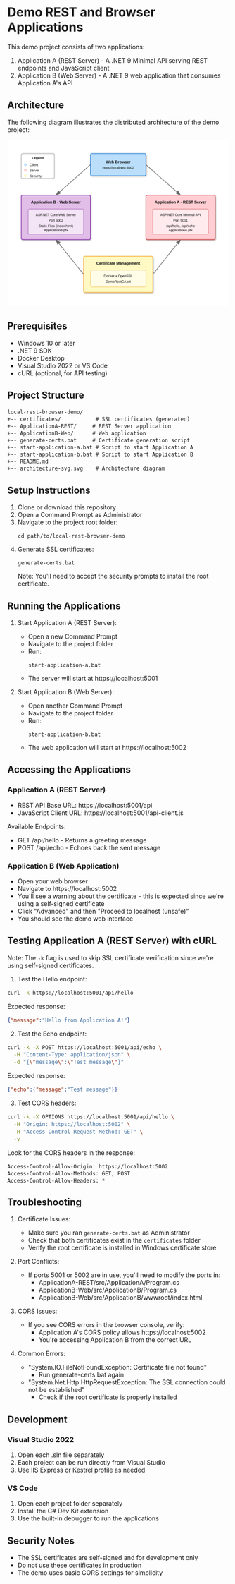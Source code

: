 # Demo REST and Browser Applications

This demo project consists of two applications:
1. Application A (REST Server) - A .NET 9 Minimal API serving REST endpoints and JavaScript client
2. Application B (Web Server) - A .NET 9 web application that consumes Application A's API

## Architecture

The following diagram illustrates the distributed architecture of the demo project:

![Architecture Diagram](architecture-svg.svg)

## Prerequisites

- Windows 10 or later
- .NET 9 SDK
- Docker Desktop
- Visual Studio 2022 or VS Code
- cURL (optional, for API testing)

## Project Structure

```
local-rest-browser-demo/
+-- certificates/           # SSL certificates (generated)
+-- ApplicationA-REST/     # REST Server application
+-- ApplicationB-Web/      # Web application
+-- generate-certs.bat     # Certificate generation script
+-- start-application-a.bat # Script to start Application A
+-- start-application-b.bat # Script to start Application B
+-- README.md
+-- architecture-svg.svg    # Architecture diagram
```

## Setup Instructions

1. Clone or download this repository
2. Open a Command Prompt as Administrator
3. Navigate to the project root folder:
   ```batch
   cd path/to/local-rest-browser-demo
   ```
4. Generate SSL certificates:
   ```batch
   generate-certs.bat
   ```
   Note: You'll need to accept the security prompts to install the root certificate.

## Running the Applications

1. Start Application A (REST Server):
   - Open a new Command Prompt
   - Navigate to the project folder
   - Run:
     ```batch
     start-application-a.bat
     ```
   - The server will start at https://localhost:5001

2. Start Application B (Web Server):
   - Open another Command Prompt
   - Navigate to the project folder
   - Run:
     ```batch
     start-application-b.bat
     ```
   - The web application will start at https://localhost:5002

## Accessing the Applications

### Application A (REST Server)
- REST API Base URL: https://localhost:5001/api
- JavaScript Client URL: https://localhost:5001/api-client.js

Available Endpoints:
- GET /api/hello - Returns a greeting message
- POST /api/echo - Echoes back the sent message

### Application B (Web Application)
- Open your web browser
- Navigate to https://localhost:5002
- You'll see a warning about the certificate - this is expected since we're using a self-signed certificate
- Click "Advanced" and then "Proceed to localhost (unsafe)"
- You should see the demo web interface

## Testing Application A (REST Server) with cURL

Note: The `-k` flag is used to skip SSL certificate verification since we're using self-signed certificates.

1. Test the Hello endpoint:
```bash
curl -k https://localhost:5001/api/hello
```
Expected response:
```json
{"message":"Hello from Application A!"}
```

2. Test the Echo endpoint:
```bash
curl -k -X POST https://localhost:5001/api/echo \
  -H "Content-Type: application/json" \
  -d "{\"message\":\"Test message\"}"
```
Expected response:
```json
{"echo":{"message":"Test message"}}
```

3. Test CORS headers:
```bash
curl -k -X OPTIONS https://localhost:5001/api/hello \
  -H "Origin: https://localhost:5002" \
  -H "Access-Control-Request-Method: GET" \
  -v
```
Look for the CORS headers in the response:
```
Access-Control-Allow-Origin: https://localhost:5002
Access-Control-Allow-Methods: GET, POST
Access-Control-Allow-Headers: *
```

## Troubleshooting

1. Certificate Issues:
   - Make sure you ran `generate-certs.bat` as Administrator
   - Check that both certificates exist in the `certificates` folder
   - Verify the root certificate is installed in Windows certificate store

2. Port Conflicts:
   - If ports 5001 or 5002 are in use, you'll need to modify the ports in:
     - ApplicationA-REST/src/ApplicationA/Program.cs
     - ApplicationB-Web/src/ApplicationB/Program.cs
     - ApplicationB-Web/src/ApplicationB/wwwroot/index.html

3. CORS Issues:
   - If you see CORS errors in the browser console, verify:
     - Application A's CORS policy allows https://localhost:5002
     - You're accessing Application B from the correct URL

4. Common Errors:
   - "System.IO.FileNotFoundException: Certificate file not found"
     - Run generate-certs.bat again
   - "System.Net.Http.HttpRequestException: The SSL connection could not be established"
     - Check if the root certificate is properly installed

## Development

### Visual Studio 2022
1. Open each .sln file separately
2. Each project can be run directly from Visual Studio
3. Use IIS Express or Kestrel profile as needed

### VS Code
1. Open each project folder separately
2. Install the C# Dev Kit extension
3. Use the built-in debugger to run the applications

## Security Notes

- The SSL certificates are self-signed and for development only
- Do not use these certificates in production
- The demo uses basic CORS settings for simplicity